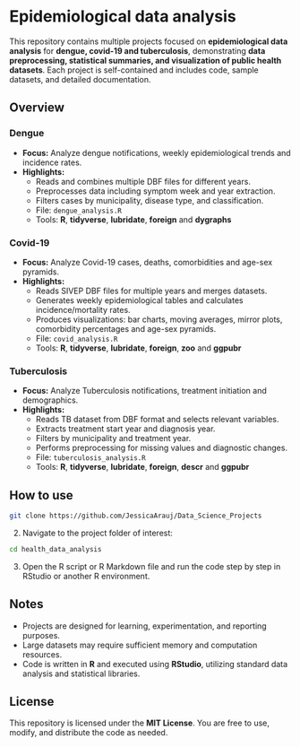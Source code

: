 # Epidemiological data analysis

This repository contains multiple projects focused on **epidemiological data analysis** for **dengue, covid-19 and tuberculosis**, demonstrating **data preprocessing, statistical summaries, and visualization of public health datasets**. Each project is self-contained and includes code, sample datasets, and detailed documentation.

## Overview

### Dengue

- **Focus:** Analyze dengue notifications, weekly epidemiological trends and incidence rates.  
- **Highlights:**  
  - Reads and combines multiple DBF files for different years.  
  - Preprocesses data including symptom week and year extraction.  
  - Filters cases by municipality, disease type, and classification.  
  - File: `dengue_analysis.R`  
  - Tools: **R**, **tidyverse**, **lubridate**, **foreign** and **dygraphs**

### Covid-19

- **Focus:** Analyze Covid-19 cases, deaths, comorbidities and age-sex pyramids.  
- **Highlights:**  
  - Reads SIVEP DBF files for multiple years and merges datasets.  
  - Generates weekly epidemiological tables and calculates incidence/mortality rates.  
  - Produces visualizations: bar charts, moving averages, mirror plots, comorbidity percentages and age-sex pyramids.  
  - File: `covid_analysis.R`  
  - Tools: **R**, **tidyverse**, **lubridate**, **foreign**, **zoo** and **ggpubr**

### Tuberculosis

- **Focus:** Analyze Tuberculosis notifications, treatment initiation and demographics.  
- **Highlights:**  
  - Reads TB dataset from DBF format and selects relevant variables.  
  - Extracts treatment start year and diagnosis year.  
  - Filters by municipality and treatment year.  
  - Performs preprocessing for missing values and diagnostic changes.  
  - File: `tuberculosis_analysis.R`  
  - Tools: **R**, **tidyverse**, **lubridate**, **foreign**, **descr** and **ggpubr**

## How to use

```bash
git clone https://github.com/JessicaArauj/Data_Science_Projects
```

2. Navigate to the project folder of interest:

```bash
cd health_data_analysis
```

3. Open the R script or R Markdown file and run the code step by step in RStudio or another R environment.

## Notes

- Projects are designed for learning, experimentation, and reporting purposes.  
- Large datasets may require sufficient memory and computation resources.  
- Code is written in **R** and executed using **RStudio**, utilizing standard data analysis and statistical libraries.  

## License

This repository is licensed under the **MIT License**. You are free to use, modify, and distribute the code as needed.